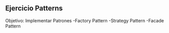 ## Ejercicio Patterns

Objetivo: Implementar Patrones
-Factory Pattern
-Strategy Pattern
-Facade Pattern


